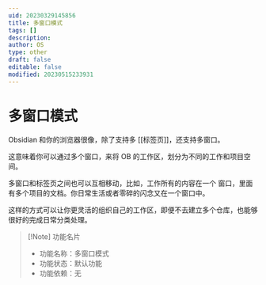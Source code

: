 ```yaml
---
uid: 20230329145856
title: 多窗口模式
tags: []
description: 
author: OS
type: other
draft: false
editable: false
modified: 20230515233931
---
```


# 多窗口模式

Obsidian 和你的浏览器很像，除了支持多 [[标签页]]，还支持多窗口。

这意味着你可以通过多个窗口，来将 OB 的工作区，划分为不同的工作和项目空间。

多窗口和标签页之间也可以互相移动，比如，工作所有的内容在一个 窗口，里面有多个项目的文档。你日常生活或者零碎的闪念又在一个窗口中。

这样的方式可以让你更灵活的组织自己的工作区，即便不去建立多个仓库，也能够很好的完成日常分类处理。

> [!Note] 功能名片
> - 功能名称：多窗口模式
> - 功能状态：默认功能
> - 功能依赖：无